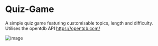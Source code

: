 ﻿# Quiz-Game

A simple quiz game featuring customisable topics, length and difficulty. Utilises the opentdb API
https://opentdb.com/

![image](https://github.com/hendomag1/Quiz-Game/assets/108046982/16e58799-992d-4a8c-b9d6-eedc9a6ae6ea)
